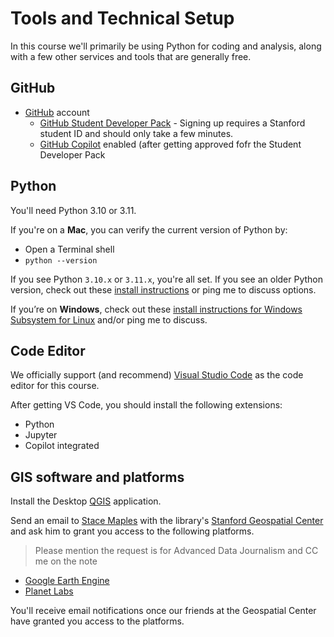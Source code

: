 # Tools and Technical Setup

In this course we'll primarily be using Python for coding and analysis,
along with a few other services and tools that are generally free.


## GitHub

- [GitHub](https://github.com/) account
  - [GitHub Student Developer Pack](https://education.github.com/pack) - Signing up requires a Stanford student ID and should only take a few minutes.
  - [GitHub Copilot](https://github.com/features/copilot) enabled (after getting approved fofr the Student Developer Pack

## Python

You'll need Python 3.10 or 3.11.

If you're on a **Mac**, you can verify the current version of Python by:

- Open a Terminal shell
- `python --version`

If you see Python `3.10.x` or `3.11.x`, you're all set. If you see an older Python version, check out these [install instructions](https://github.com/stanfordjournalism/padj-code/blob/main/docs/tech_setup.md#mac) or ping me to discuss options.

If you’re on **Windows**, check out these [install instructions for Windows Subsystem for Linux](https://code.visualstudio.com/docs/remote/wsl) and/or ping me to discuss.

## Code Editor

We officially support (and recommend) [Visual Studio Code](https://code.visualstudio.com/) as the code editor for this course.

After getting VS Code, you should install the following extensions:
  - Python
  - Jupyter
  - Copilot integrated

## GIS software and platforms

Install the Desktop [QGIS](https://qgis.org/en/site/) application.

Send an email to [Stace Maples](mailto:maples@stanford.edu) with the library's [Stanford Geospatial Center](https://library.stanford.edu/libraries/stanford-geospatial-center) and ask him to grant you access to the following platforms.

> Please mention the request is for Advanced Data Journalism and CC me on the note

- [Google Earth Engine](https://guides.library.stanford.edu/googleearthengine)
- [Planet Labs](https://searchworks.stanford.edu/view/13157872)

You'll receive email notifications once our friends at the Geospatial Center have granted you access to the platforms.

